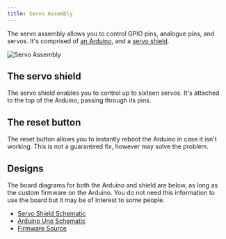 ```yaml
---
title: Servo Assembly
---
```


The servo assembly allows you to control GPIO pins, analogue pins, and servos. It's comprised of [an Arduino](https://store.arduino.cc/arduino-uno-rev3), and a [servo shield](https://learn.adafruit.com/adafruit-16-channel-pwm-slash-servo-shield).

![Servo Assembly](/img/kit/servo-assembly.jpg?width=30pc)

## The servo shield
The servo shield enables you to control up to sixteen servos. It's attached to the top of the Arduino, passing through its pins.

## The reset button
The reset button allows you to instantly reboot the Arduino in case it isn't working. This is not a guaranteed fix, however may solve the problem.


## Designs
The board diagrams for both the Arduino and shield are below, as long as the custom firmware on the Arduino. You do not need this information to use the board but it may be of interest to some people.

- [Servo Shield Schematic](https://cdn-learn.adafruit.com/assets/assets/000/036/269/original/adafruit_products_schem.png)
- [Arduino Uno Schematic](https://www.arduino.cc/en/uploads/Main/Arduino_Uno_Rev3-schematic.pdf)
- [Firmware Source](https://github.com/sourcebots/servo-firmware)
